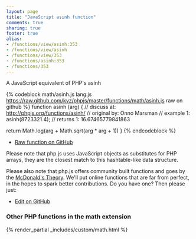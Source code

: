 ```yaml
---
layout: page
title: "JavaScript asinh function"
comments: true
sharing: true
footer: true
alias:
- /functions/view/asinh:353
- /functions/view/asinh
- /functions/view/353
- /functions/asinh:353
- /functions/353
---
```

<!-- Generated by Rakefile:build -->
A JavaScript equivalent of PHP's asinh

{% codeblock math/asinh.js lang:js https://raw.github.com/kvz/phpjs/master/functions/math/asinh.js raw on github %}
function asinh (arg) {
  //  discuss at: http://phpjs.org/functions/asinh/
  // original by: Onno Marsman
  //   example 1: asinh(8723321.4);
  //   returns 1: 16.67465779841863

  return Math.log(arg + Math.sqrt(arg * arg + 1))
}
{% endcodeblock %}

 - [Raw function on GitHub](https://github.com/kvz/phpjs/blob/master/functions/math/asinh.js)

Please note that php.js uses JavaScript objects as substitutes for PHP arrays, they are 
the closest match to this hashtable-like data structure. 

Please also note that php.js offers community built functions and goes by the 
[McDonald's Theory](https://medium.com/what-i-learned-building/9216e1c9da7d). We'll put online 
functions that are far from perfect, in the hopes to spark better contributions. 
Do you have one? Then please just: 

 - [Edit on GitHub](https://github.com/kvz/phpjs/edit/master/functions/math/asinh.js)


### Other PHP functions in the math extension
{% render_partial _includes/custom/math.html %}
